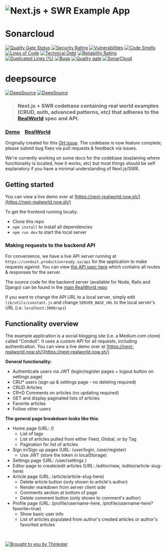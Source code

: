 # ![Next.js + SWR Example App](project-logo.png)

# Sonarcloud
[![Quality Gate Status](https://sonarcloud.io/api/project_badges/measure?project=rach-tech_next-realworld-example-app&metric=alert_status)](https://sonarcloud.io/summary/new_code?id=rach-tech_next-realworld-example-app)
[![Security Rating](https://sonarcloud.io/api/project_badges/measure?project=rach-tech_next-realworld-example-app&metric=security_rating)](https://sonarcloud.io/summary/new_code?id=rach-tech_next-realworld-example-app)
[![Vulnerabilities](https://sonarcloud.io/api/project_badges/measure?project=rach-tech_next-realworld-example-app&metric=vulnerabilities)](https://sonarcloud.io/summary/new_code?id=rach-tech_next-realworld-example-app)
[![Code Smells](https://sonarcloud.io/api/project_badges/measure?project=rach-tech_next-realworld-example-app&metric=code_smells)](https://sonarcloud.io/summary/new_code?id=rach-tech_next-realworld-example-app)
[![Lines of Code](https://sonarcloud.io/api/project_badges/measure?project=rach-tech_next-realworld-example-app&metric=ncloc)](https://sonarcloud.io/summary/new_code?id=rach-tech_next-realworld-example-app)
[![Technical Debt](https://sonarcloud.io/api/project_badges/measure?project=rach-tech_next-realworld-example-app&metric=sqale_index)](https://sonarcloud.io/summary/new_code?id=rach-tech_next-realworld-example-app)
[![Reliability Rating](https://sonarcloud.io/api/project_badges/measure?project=rach-tech_next-realworld-example-app&metric=reliability_rating)](https://sonarcloud.io/summary/new_code?id=rach-tech_next-realworld-example-app)
[![Duplicated Lines (%)](https://sonarcloud.io/api/project_badges/measure?project=rach-tech_next-realworld-example-app&metric=duplicated_lines_density)](https://sonarcloud.io/summary/new_code?id=rach-tech_next-realworld-example-app)
[![Bugs](https://sonarcloud.io/api/project_badges/measure?project=rach-tech_next-realworld-example-app&metric=bugs)](https://sonarcloud.io/summary/new_code?id=rach-tech_next-realworld-example-app)
[![Quality gate](https://sonarcloud.io/api/project_badges/quality_gate?project=rach-tech_next-realworld-example-app)](https://sonarcloud.io/summary/new_code?id=rach-tech_next-realworld-example-app)
[![SonarCloud](https://sonarcloud.io/images/project_badges/sonarcloud-white.svg)](https://sonarcloud.io/summary/new_code?id=rach-tech_next-realworld-example-app)


# deepsource
[![DeepSource](https://deepsource.io/gh/rach-tech/next-realworld-example-app.svg/?label=active+issues&show_trend=true&token=r6ZUfN_A2Un-0HoHBV2K1ftb)](https://deepsource.io/gh/rach-tech/next-realworld-example-app/?ref=repository-badge)
[![DeepSource](https://deepsource.io/gh/rach-tech/next-realworld-example-app.svg/?label=resolved+issues&show_trend=true&token=r6ZUfN_A2Un-0HoHBV2K1ftb)](https://deepsource.io/gh/rach-tech/next-realworld-example-app/?ref=repository-badge)


> ### Next.js + SWR codebase containing real world examples (CRUD, auth, advanced patterns, etc) that adheres to the [RealWorld](https://github.com/gothinkster/realworld-example-apps) spec and API.

### [Demo](https://next-realworld.now.sh/)&nbsp;&nbsp;&nbsp;&nbsp;[RealWorld](https://github.com/gothinkster/realworld)

Originally created for this [GH issue](https://github.com/gothinkster/realworld/issues/336). The codebase is now feature complete; please submit bug fixes via pull requests & feedback via issues.

We're currently working on some docs for the codebase (explaining where functionality is located, how it works, etc) but most things should be self explanatory if you have a minimal understanding of Next.js/SWR.

## Getting started

You can view a live demo over at [https://next-realworld.now.sh/](https://next-realworld.now.sh/)

To get the frontend running locally:

- Clone this repo
- `npm install` to install all dependencies
- `npm run dev` to start the local server

### Making requests to the backend API

For convenience, we have a live API server running at `https://conduit.productionready.io/api` for the application to make requests against. You can view [the API spec here](https://github.com/GoThinkster/productionready/blob/master/api) which contains all routes & responses for the server.

The source code for the backend server (available for Node, Rails and Django) can be found in the [main RealWorld repo](https://github.com/gothinkster/realworld).

If you want to change the API URL to a local server, simply edit `lib/utils/constant.js` and change `SERVER_BASE_URL` to the local server's URL (i.e. `localhost:3000/api`)

## Functionality overview

The example application is a social blogging site (i.e. a Medium.com clone) called "Conduit". It uses a custom API for all requests, including authentication. You can view a live demo over at [https://next-realworld.now.sh/](https://next-realworld.now.sh/)

**General functionality:**

- Authenticate users via JWT (login/register pages + logout button on settings page)
- CRU\* users (sign up & settings page - no deleting required)
- CRUD Articles
- CR\*D Comments on articles (no updating required)
- GET and display paginated lists of articles
- Favorite articles
- Follow other users

**The general page breakdown looks like this:**

- Home page (URL: /)
  - List of tags
  - List of articles pulled from either Feed, Global, or by Tag
  - Pagination for list of articles
- Sign in/Sign up pages (URL: /user/login, /user/register)
  - Use JWT (store the token in localStorage)
- Settings page (URL: /user/settings )
- Editor page to create/edit articles (URL: /editor/new, /editor/article-slug-here)
- Article page (URL: /article/article-slug-here)
  - Delete article button (only shown to article's author)
  - Render markdown from server client side
  - Comments section at bottom of page
  - Delete comment button (only shown to comment's author)
- Profile page (URL: /profile/username-here, /profile/username-here?favorite=true)
  - Show basic user info
  - List of articles populated from author's created articles or author's favorited articles

<br />

[![Brought to you by Thinkster](https://raw.githubusercontent.com/gothinkster/realworld/master/media/end.png)](https://thinkster.io)
